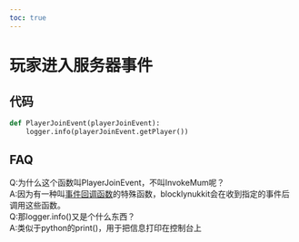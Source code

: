 ```yaml
---  
toc: true  
---  
```

# 玩家进入服务器事件  
代码  
----  
~~~python  
def PlayerJoinEvent(playerJoinEvent):  
    logger.info(playerJoinEvent.getPlayer())  
~~~  
FAQ  
----  
Q:为什么这个函数叫PlayerJoinEvent，不叫InvokeMum呢？  
A:因为有一种叫[事件回调函数](http://www.blocklynukkit.info/1994516#_530)的特殊函数，blocklynukkit会在收到指定的事件后调用这些函数。  
Q:那logger.info()又是个什么东西？  
A:类似于python的print()，用于把信息打印在控制台上  
